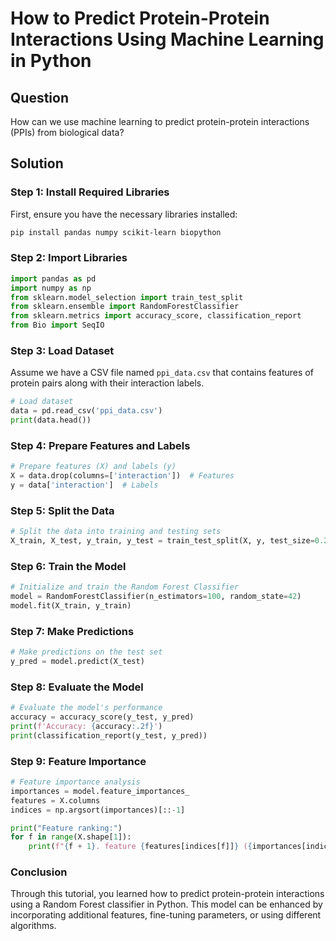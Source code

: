 # How to Predict Protein-Protein Interactions Using Machine Learning in Python

## Question
How can we use machine learning to predict protein-protein interactions (PPIs) from biological data? 

## Solution

### Step 1: Install Required Libraries

First, ensure you have the necessary libraries installed:

```bash
pip install pandas numpy scikit-learn biopython
```

### Step 2: Import Libraries

```python
import pandas as pd
import numpy as np
from sklearn.model_selection import train_test_split
from sklearn.ensemble import RandomForestClassifier
from sklearn.metrics import accuracy_score, classification_report
from Bio import SeqIO
```

### Step 3: Load Dataset

Assume we have a CSV file named `ppi_data.csv` that contains features of protein pairs along with their interaction labels.

```python
# Load dataset
data = pd.read_csv('ppi_data.csv')
print(data.head())
```

### Step 4: Prepare Features and Labels

```python
# Prepare features (X) and labels (y)
X = data.drop(columns=['interaction'])  # Features
y = data['interaction']  # Labels
```

### Step 5: Split the Data

```python
# Split the data into training and testing sets
X_train, X_test, y_train, y_test = train_test_split(X, y, test_size=0.2, random_state=42)
```

### Step 6: Train the Model

```python
# Initialize and train the Random Forest Classifier
model = RandomForestClassifier(n_estimators=100, random_state=42)
model.fit(X_train, y_train)
```

### Step 7: Make Predictions

```python
# Make predictions on the test set
y_pred = model.predict(X_test)
```

### Step 8: Evaluate the Model

```python
# Evaluate the model's performance
accuracy = accuracy_score(y_test, y_pred)
print(f'Accuracy: {accuracy:.2f}')
print(classification_report(y_test, y_pred))
```

### Step 9: Feature Importance

```python
# Feature importance analysis
importances = model.feature_importances_
features = X.columns
indices = np.argsort(importances)[::-1]

print("Feature ranking:")
for f in range(X.shape[1]):
    print(f"{f + 1}. feature {features[indices[f]]} ({importances[indices[f]]:.4f})")
```

### Conclusion

Through this tutorial, you learned how to predict protein-protein interactions using a Random Forest classifier in Python. This model can be enhanced by incorporating additional features, fine-tuning parameters, or using different algorithms.